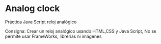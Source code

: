 # Analog clock

Práctica Java Script reloj analógico

Consigna: 
  Crear un reloj analógico usando HTML,CSS y Java Script, No se permite usar FrameWorks, librerias ni imágenes
